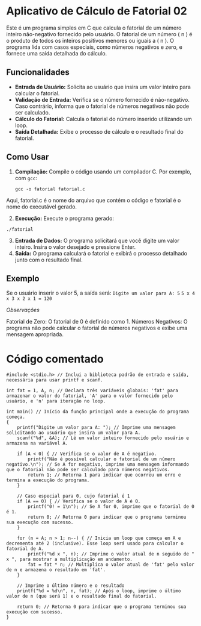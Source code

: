 # Aplicativo de Cálculo de Fatorial 02

Este é um programa simples em C que calcula o fatorial de um número inteiro não-negativo fornecido pelo usuário. O fatorial de um número \( n \) é o produto de todos os inteiros positivos menores ou iguais a \( n \). O programa lida com casos especiais, como números negativos e zero, e fornece uma saída detalhada do cálculo.

## Funcionalidades

- **Entrada de Usuário:** Solicita ao usuário que insira um valor inteiro para calcular o fatorial.
- **Validação de Entrada:** Verifica se o número fornecido é não-negativo. Caso contrário, informa que o fatorial de números negativos não pode ser calculado.
- **Cálculo do Fatorial:** Calcula o fatorial do número inserido utilizando um loop.
- **Saída Detalhada:** Exibe o processo de cálculo e o resultado final do fatorial.

## Como Usar

1. **Compilação:** Compile o código usando um compilador C. Por exemplo, com `gcc`:
   ```
   gcc -o fatorial fatorial.c
   ```
Aqui, fatorial.c é o nome do arquivo que contém o código e fatorial é o nome do executável gerado.

2. **Execução:** Execute o programa gerado:
  ```
  ./fatorial
  ```
3. **Entrada de Dados:** O programa solicitará que você digite um valor inteiro. Insira o valor desejado e pressione Enter.
4. **Saída:**  O programa calculará o fatorial e exibirá o processo detalhado junto com o resultado final.

## Exemplo
Se o usuário inserir o valor 5, a saída será:
  `Digite um valor para A: 5`
  `5 x 4 x 3 x 2 x 1 = 120`
  
*Observações*

Fatorial de Zero: O fatorial de 0 é definido como 1.
Números Negativos: O programa não pode calcular o fatorial de números negativos e exibe uma mensagem apropriada.

# Código comentado
```
#include <stdio.h> // Inclui a biblioteca padrão de entrada e saída, necessária para usar printf e scanf.

int fat = 1, A, n; // Declara três variáveis globais: 'fat' para armazenar o valor do fatorial, 'A' para o valor fornecido pelo usuário, e 'n' para iteração no loop.

int main() // Início da função principal onde a execução do programa começa.
{
    printf("Digite um valor para A: "); // Imprime uma mensagem solicitando ao usuário que insira um valor para A.
    scanf("%d", &A); // Lê um valor inteiro fornecido pelo usuário e armazena na variável A.

    if (A < 0) { // Verifica se o valor de A é negativo.
        printf("Não é possível calcular o fatorial de um número negativo.\n"); // Se A for negativo, imprime uma mensagem informando que o fatorial não pode ser calculado para números negativos.
        return 1; // Retorna 1 para indicar que ocorreu um erro e termina a execução do programa.
    }

    // Caso especial para 0, cujo fatorial é 1
    if (A == 0) { // Verifica se o valor de A é 0.
        printf("0! = 1\n"); // Se A for 0, imprime que o fatorial de 0 é 1.
        return 0; // Retorna 0 para indicar que o programa terminou sua execução com sucesso.
    }

    for (n = A; n > 1; n--) { // Inicia um loop que começa em A e decrementa até 2 (inclusive). Esse loop será usado para calcular o fatorial de A.
        printf("%d x ", n); // Imprime o valor atual de n seguido de " x ", para mostrar a multiplicação em andamento.
        fat = fat * n; // Multiplica o valor atual de 'fat' pelo valor de n e armazena o resultado em 'fat'.
    }

    // Imprime o último número e o resultado
    printf("%d = %d\n", n, fat); // Após o loop, imprime o último valor de n (que será 1) e o resultado final do fatorial.

    return 0; // Retorna 0 para indicar que o programa terminou sua execução com sucesso.
}
```
